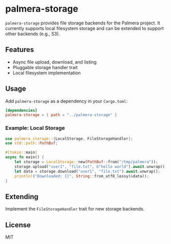 # palmera-storage

`palmera-storage` provides file storage backends for the Palmera project. It currently supports local filesystem storage and can be extended to support other backends (e.g., S3).

## Features
- Async file upload, download, and listing
- Pluggable storage handler trait
- Local filesystem implementation

## Usage

Add `palmera-storage` as a dependency in your `Cargo.toml`:

```toml
[dependencies]
palmera-storage = { path = "../palmera-storage" }
```

### Example: Local Storage

```rust
use palmera_storage::{LocalStorage, FileStorageHandler};
use std::path::PathBuf;

#[tokio::main]
async fn main() {
    let storage = LocalStorage::new(PathBuf::from("/tmp/palmera"));
    storage.upload("user1", "file.txt", b"hello world").await.unwrap();
    let data = storage.download("user1", "file.txt").await.unwrap();
    println!("Downloaded: {}", String::from_utf8_lossy(&data));
}
```

## Extending
Implement the `FileStorageHandler` trait for new storage backends.

## License
MIT
